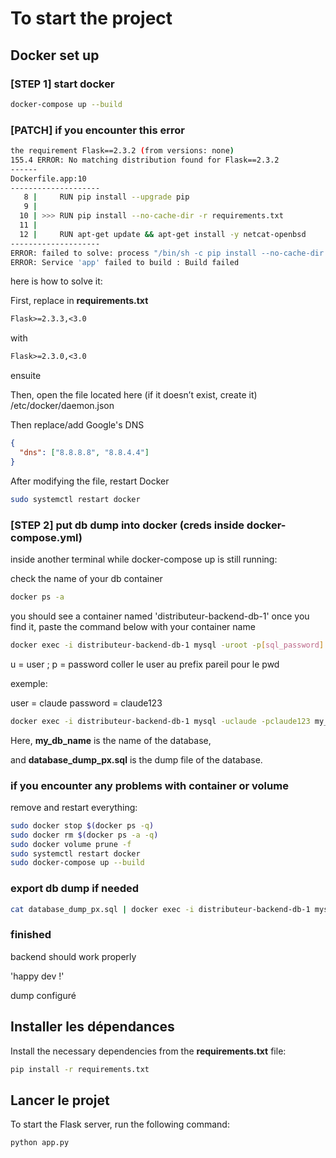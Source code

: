 
# To start the project

## Docker set up

### [STEP 1] start docker

```bash
docker-compose up --build
```

### [PATCH] if you encounter this error

```bash
the requirement Flask==2.3.2 (from versions: none)
155.4 ERROR: No matching distribution found for Flask==2.3.2
------
Dockerfile.app:10
--------------------
   8 |     RUN pip install --upgrade pip
   9 |     
  10 | >>> RUN pip install --no-cache-dir -r requirements.txt
  11 |     
  12 |     RUN apt-get update && apt-get install -y netcat-openbsd
--------------------
ERROR: failed to solve: process "/bin/sh -c pip install --no-cache-dir -r requirements.txt" did not complete successfully: exit code: 1
ERROR: Service 'app' failed to build : Build failed
```

here is how to solve it:

First, replace in **requirements.txt**

```txt
Flask>=2.3.3,<3.0
```

with

```txt
Flask>=2.3.0,<3.0
```

ensuite

Then, open the file located here (if it doesn’t exist, create it)
/etc/docker/daemon.json

Then replace/add Google's DNS

```json
{
  "dns": ["8.8.8.8", "8.8.4.4"]
}
```

After modifying the file, restart Docker

```bash
sudo systemctl restart docker
```

### [STEP 2] put db dump into docker (creds inside docker-compose.yml)

inside another terminal while docker-compose up is still running:

check the name of your db container

```bash
docker ps -a
```

you should see a container named 'distributeur-backend-db-1'
once you find it, paste the command below with your container name

```bash
docker exec -i distributeur-backend-db-1 mysql -uroot -p[sql_password] [database_name] < database_dump_px.sql
```

u = user ; p = password
coller le user au prefix pareil pour le pwd

exemple:

user = claude
password = claude123

```bash
docker exec -i distributeur-backend-db-1 mysql -uclaude -pclaude123 my_database_name < database_dump_px.sql
```

Here, **my_db_name** is the name of the database,

and **database_dump_px.sql** is the dump file of the database.

### if you encounter any problems with container or volume

remove and restart everything:

```bash
sudo docker stop $(docker ps -q)
sudo docker rm $(docker ps -a -q)
sudo docker volume prune -f
sudo systemctl restart docker
sudo docker-compose up --build
```

### export db dump if needed

```bash
cat database_dump_px.sql | docker exec -i distributeur-backend-db-1 mysql -uroot -p[sql_password]
```

### finished

backend should work properly

'happy dev !'

dump configuré

## Installer les dépendances

Install the necessary dependencies from the **requirements.txt** file:

```bash
pip install -r requirements.txt
```

## Lancer le projet

To start the Flask server, run the following command:

```bash
python app.py
```

